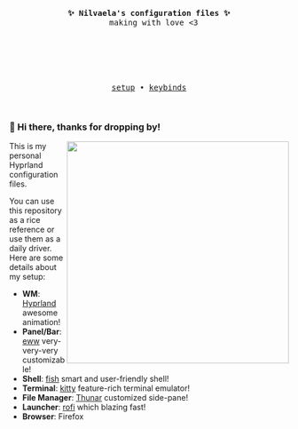 <pre>
  <p align="center"><b> ✨ Nilvaela's configuration files ✨ </b>
  making with love <3
  <h1></h1>
  <p align="center"><a href="">setup</a> • <a href="">keybinds</a></p></p>
</pre>

### 👋 Hi there, thanks for dropping by!
<img align="right" width="400px" src="https://i.imgur.com/rTxFQI7.png"/>

This is my personal Hyprland configuration files.

You can use this repository as a rice reference or use them as a daily driver.
Here are some details about my setup:

+ **WM**: [Hyprland](https://github.com/hyprwm/Hyprland) awesome animation!
+ **Panel/Bar**: [eww](https://github.com/elkowar/eww) very-very-very customizable!
+ **Shell**: [fish](https://github.com/fish-shell/fish-shell) smart and user-friendly shell!
+ **Terminal**: [kitty](https://github.com/kovidgoyal/kitty) feature-rich terminal emulator!
+ **File Manager**: [Thunar](https://git.xfce.org/xfce/thunar/) customized side-pane!
+ **Launcher**: [rofi](https://github.com/davatorium/rofi/) which blazing fast!
+ **Browser**: Firefox

<h1></h1>
